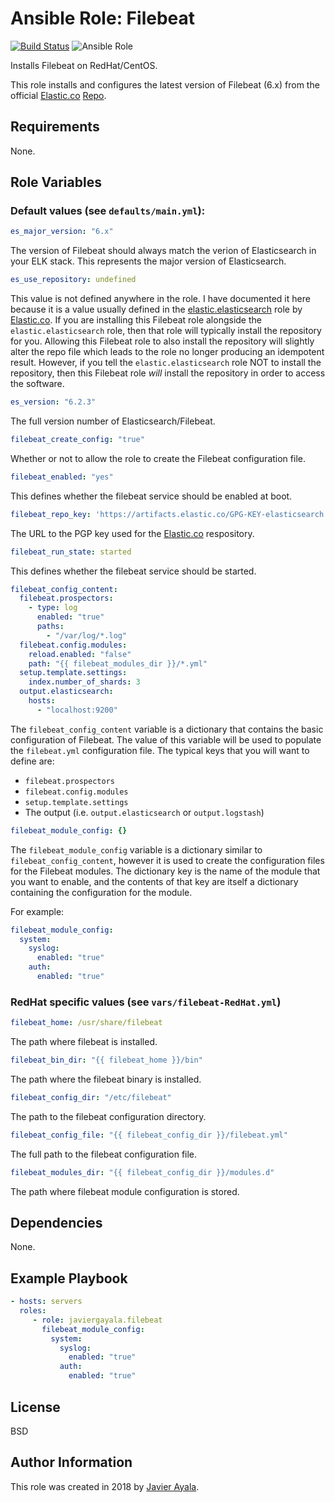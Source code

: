 # Ansible Role: Filebeat

[![Build Status](https://travis-ci.org/javiergayala/ansible-role-filebeat.svg?branch=master)](https://travis-ci.org/javiergayala/ansible-role-filebeat) ![Ansible Role](https://img.shields.io/ansible/role/24920)

Installs Filebeat on RedHat/CentOS.

This role installs and configures the latest version of Filebeat (6.x) from the official [Elastic.co](https://www.elastic.co/) [Repo](https://www.elastic.co/guide/en/elasticsearch/reference/current/rpm.html#rpm-repo).

## Requirements

None.

## Role Variables

### Default values (see `defaults/main.yml`):

```yaml
es_major_version: "6.x"
```

The version of Filebeat should always match the verion of Elasticsearch in your ELK stack.  This represents the major version of Elasticsearch.

```yaml
es_use_repository: undefined
```

This value is not defined anywhere in the role.  I have documented it here because it is a value usually defined in the [elastic.elasticsearch](https://github.com/elastic/ansible-elasticsearch) role by [Elastic.co](https://www.elastic.co/).  If you are installing this Filebeat role alongside the `elastic.elasticsearch` role, then that role will typically install the repository for you.  Allowing this Filebeat role to also install the repository will slightly alter the repo file which leads to the role no longer producing an idempotent result.  However, if you tell the `elastic.elasticsearch` role NOT to install the repository, then this Filebeat role *will* install the repository in order to access the software.

```yaml
es_version: "6.2.3"
```

The full version number of Elasticsearch/Filebeat.

```yaml
filebeat_create_config: "true"
```

Whether or not to allow the role to create the Filebeat configuration file.  

```yaml
filebeat_enabled: "yes"
```

This defines whether the filebeat service should be enabled at boot.

```yaml
filebeat_repo_key: 'https://artifacts.elastic.co/GPG-KEY-elasticsearch'
```

The URL to the PGP key used for the [Elastic.co](https://www.elastic.co/) respository.

```yaml
filebeat_run_state: started
```

This defines whether the filebeat service should be started.

```yaml
filebeat_config_content:
  filebeat.prospectors:
    - type: log
      enabled: "true"
      paths:
        - "/var/log/*.log"
  filebeat.config.modules:
    reload.enabled: "false"
    path: "{{ filebeat_modules_dir }}/*.yml"
  setup.template.settings:
    index.number_of_shards: 3
  output.elasticsearch:
    hosts:
      - "localhost:9200"
```

The `filebeat_config_content` variable is a dictionary that contains the basic configuration of Filebeat.  The value of this variable will be used to populate the `filebeat.yml` configuration file.  The typical keys that you will want to define are:

-   `filebeat.prospectors`  
-   `filebeat.config.modules`  
-   `setup.template.settings`   
-   The output (i.e. `output.elasticsearch` or `output.logstash`)  

```yaml
filebeat_module_config: {}
```

The `filebeat_module_config` variable is a dictionary similar to `filebeat_config_content`, however it is used to create the configuration files for the Filebeat modules.  The dictionary key is the name of the module that you want to enable, and the contents of that key are itself a dictionary containing the configuration for the module.

For example:

```yaml
filebeat_module_config:
  system:
    syslog:
      enabled: "true"
    auth:
      enabled: "true"
```

### RedHat specific values (see `vars/filebeat-RedHat.yml`)

```yaml
filebeat_home: /usr/share/filebeat
```

The path where filebeat is installed.

```yaml
filebeat_bin_dir: "{{ filebeat_home }}/bin"
```

The path where the filebeat binary is installed.

```yaml
filebeat_config_dir: "/etc/filebeat"
```

The path to the filebeat configuration directory.

```yaml
filebeat_config_file: "{{ filebeat_config_dir }}/filebeat.yml"
```

The full path to the filebeat configuration file.

```yaml
filebeat_modules_dir: "{{ filebeat_config_dir }}/modules.d"
```

The path where filebeat module configuration is stored.

## Dependencies

None.

## Example Playbook

```yaml
- hosts: servers
  roles:
     - role: javiergayala.filebeat
       filebeat_module_config:
         system:
           syslog:
             enabled: "true"
           auth:
             enabled: "true"
```

## License

BSD

## Author Information

This role was created in 2018 by [Javier Ayala](http://www.javierayala.com/).

